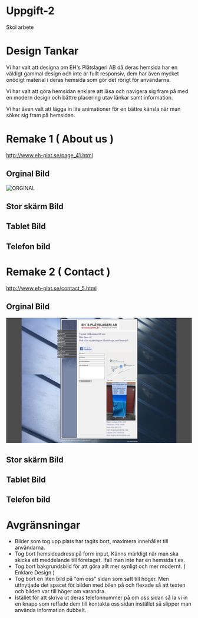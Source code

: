 # Uppgift-2
 Skol arbete


# Design Tankar
Vi har valt att designa om EH's Plåtslageri AB då deras hemsida har en väldigt gammal design och inte är fullt responsiv, dem har även mycket onödigt material i deras hemsida som gör det rörigt för användarna. 

Vi har valt att göra hemsidan enklare att läsa och navigera sig fram på med en modern design och bättre placering utav länkar samt information. 

Vi har även valt att lägga in lite animationer för en bättre känsla när man söker sig fram på hemsidan. 


 # Remake 1 ( About us )

 http://www.eh-plat.se/page_41.html

 ## Orginal Bild
![ORGINAL](./ext-img/Fullscreen-About-O.png "This is a sample image.")

## Stor skärm Bild

## Tablet Bild

## Telefon bild

# Remake 2 ( Contact )

http://www.eh-plat.se/contact_5.html

## Orginal Bild
![ORGINAL](./ext-img/Fullscreen-CONTACT-O.png "This is a sample image.")
## Stor skärm Bild

## Tablet Bild

## Telefon bild



# Avgränsningar

* Bilder som tog upp plats har tagits bort, maximera innehållet till användarna.
* Tog bort hemsideadress på form input, Känns märkligt när man ska skicka ett meddelande till företaget. Ifall man inte har en hemsida t.ex.
* Tog bort bakgrundsbild för att göra allt mer synligt och mer modernt. ( Enklare Design )
* Tog bort en liten bild på "om oss" sidan som satt till höger. Men uttnytjade det spacet för bilden med bilen på och flexade så att texten och bilden var till höger om varandra.
* Istället för att skriva ut deras telefonnummer på om oss sidan så la vi in en knapp som reffade dem till kontakta oss sidan instället så slipper man använda information dubbelt.